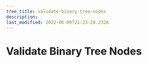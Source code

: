 ```yaml
---
tree_title: validate-binary-tree-nodes
description: 
last_modified: 2022-06-09T21:23:28.2328
---
```


# Validate Binary Tree Nodes

